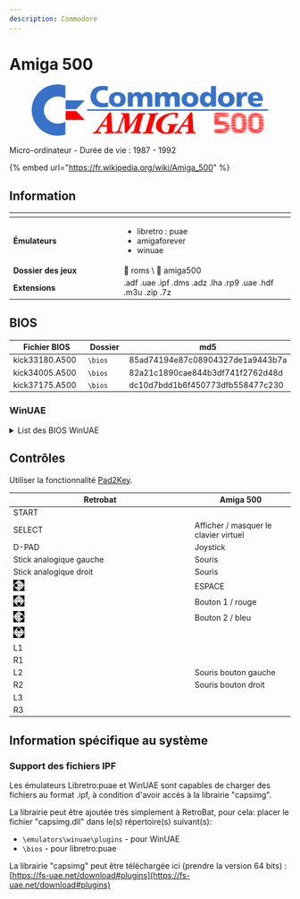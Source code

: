 ```yaml
---
description: Commodore
---
```


# Amiga 500

<div align="left">

<figure><img src="https://raw.githubusercontent.com/fabricecaruso/es-theme-carbon/5149a33eed46b2af638b06119397d4023b75131f/art/logos/amiga500.svg" alt=""><figcaption></figcaption></figure>

</div>

Micro-ordinateur - Durée de vie : 1987 - 1992

{% embed url="https://fr.wikipedia.org/wiki/Amiga_500" %}

## Information

<table data-header-hidden><thead><tr><th width="184"></th><th></th><th data-hidden></th></tr></thead><tbody><tr><td><strong>Émulateurs</strong></td><td><ul><li>libretro : puae</li><li>amigaforever</li><li>winuae</li></ul></td><td></td></tr><tr><td><strong>Dossier des jeux</strong></td><td><span data-gb-custom-inline data-tag="emoji" data-code="1f4c1">📁</span> roms \ <span data-gb-custom-inline data-tag="emoji" data-code="1f4c2">📂</span> amiga500</td><td></td></tr><tr><td><strong>Extensions</strong></td><td>.adf .uae .ipf .dms .adz .lha .rp9 .uae .hdf .m3u .zip .7z</td><td></td></tr></tbody></table>

## BIOS

<table><thead><tr><th width="193">Fichier BIOS</th><th width="142.03610108303252">Dossier</th><th>md5</th></tr></thead><tbody><tr><td>kick33180.A500</td><td><code>\bios</code></td><td>85ad74194e87c08904327de1a9443b7a</td></tr><tr><td>kick34005.A500</td><td><code>\bios</code></td><td>82a21c1890cae844b3df741f2762d48d</td></tr><tr><td>kick37175.A500</td><td><code>\bios</code></td><td>dc10d7bdd1b6f450773dfb558477c230</td></tr></tbody></table>

### WinUAE

<details>

<summary>List des BIOS WinUAE</summary>

**AMIGA 500+**

Kickstart v2.04 r37.175 (1991-05)(Commodore)(A500+)\[!].rom\
ou\
kick37175.A500

**AMIGA 500**

Kickstart v3.1 r40.063 (1993-07)(Commodore)(A500-A600-A2000)\[!].rom\
ou\
Kickstart v1.3 r34.5 (1987)(Commodore)(A500-A1000-A2000-CDTV)\[!].rom\
ou\
Kickstart v1.3 r34.5 (1987)(Commodore)(A500-A1000-A2000-CDTV)\[o].rom\
ou\
kick34005.A500\
ou\
kick37175.A500\
ou\
kick33180.A500

</details>

## Contrôles

Utiliser la fonctionnalité [Pad2Key](../../../../controleurs/pad2key.md).

<table><thead><tr><th width="311">Retrobat</th><th>Amiga 500</th></tr></thead><tbody><tr><td>START</td><td></td></tr><tr><td>SELECT</td><td>Afficher / masquer le clavier virtuel</td></tr><tr><td>D-PAD</td><td>Joystick</td></tr><tr><td>Stick analogique gauche</td><td>Souris</td></tr><tr><td>Stick analogique droit</td><td>Souris</td></tr><tr><td><img src="../../../../.gitbook/assets/image (32).png" alt=""></td><td>ESPACE</td></tr><tr><td><img src="../../../../.gitbook/assets/image (19).png" alt=""></td><td>Bouton 1 / rouge</td></tr><tr><td><img src="../../../../.gitbook/assets/image (6).png" alt=""></td><td>Bouton 2 / bleu</td></tr><tr><td><img src="../../../../.gitbook/assets/image (34).png" alt=""></td><td></td></tr><tr><td>L1</td><td></td></tr><tr><td>R1</td><td></td></tr><tr><td>L2</td><td>Souris bouton gauche</td></tr><tr><td>R2</td><td>Souris bouton droit</td></tr><tr><td>L3</td><td></td></tr><tr><td>R3</td><td></td></tr></tbody></table>

## Information spécifique au système

### Support des fichiers IPF&#x20;

Les émulateurs Libretro:puae et WinUAE sont capables de charger des fichiers au format .ipf, à condition d'avoir accès à la librairie "capsimg".

La librairie peut être ajoutée très simplement à RetroBat, pour cela: placer le fichier "capsimg.dll" dans le(s) répertoire(s) suivant(s):

* `\emulators\winuae\plugins` - pour WinUAE
* `\bios` - pour libretro:puae

La librairie "capsimg" peut être téléchargée ici (prendre la version 64 bits) : [https://fs-uae.net/download#plugins](https://fs-uae.net/download#plugins)
